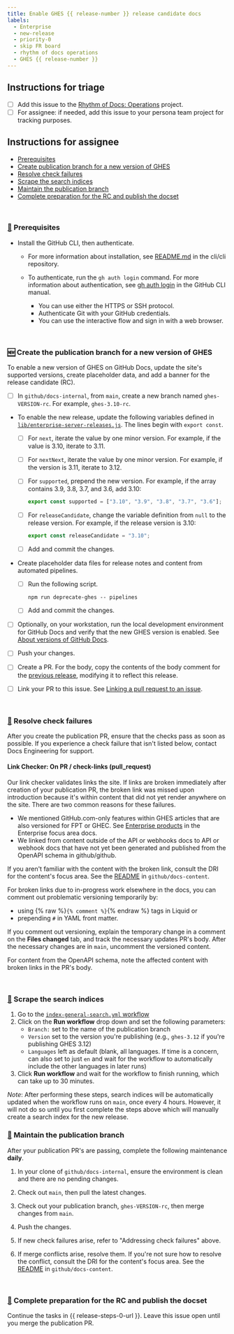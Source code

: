```yaml
---
title: Enable GHES {{ release-number }} release candidate docs
labels:
  - Enterprise
  - new-release
  - priority-0
  - skip FR board
  - rhythm of docs operations
  - GHES {{ release-number }}
---
```


## Instructions for triage

- [ ] Add this issue to the [Rhythm of Docs: Operations](https://github.com/orgs/github/projects/20190) project.
- [ ] For assignee: if needed, add this issue to your persona team project for tracking purposes.

## Instructions for assignee

- [Prerequisites](#prerequisites)
- [Create publication branch for a new version of GHES](#creation)
- [Resolve check failures](#check-failures)
- [Scrape the search indices](#scrape-search-indices)
- [Maintain the publication branch](#maintenance)
- [Complete preparation for the RC and publish the docset](#publication)

<br/>
<a name="prerequisites">

### [👀](#prerequisites) Prerequisites

- Install the GitHub CLI, then authenticate.

  - For more information about installation, see [README.md](https://github.com/cli/cli#installation) in the cli/cli repository.
  - To authenticate, run the `gh auth login` command. For more information about authentication, see [gh auth login](https://cli.github.com/manual/gh_auth_login) in the GitHub CLI manual.

    - You can use either the HTTPS or SSH protocol.
    - Authenticate Git with your GitHub credentials.
    - You can use the interactive flow and sign in with a web browser.

<br/>
<a name="creation">

### [🆕](#creation) Create the publication branch for a new version of GHES

To enable a new version of GHES on GitHub Docs, update the site's supported versions, create placeholder data, and add a banner for the release candidate (RC).

- [ ] In `github/docs-internal`, from `main`, create a new branch named <code>ghes-VERSION-rc</code>. For example, `ghes-3.10-rc`.

- To enable the new release, update the following variables defined in [`lib/enterprise-server-releases.js`](https://github.com/github/docs-internal/blob/main/src/versions/lib/enterprise-server-releases.js). The lines begin with `export const`.

  - [ ] For `next`, iterate the value by one minor version. For example, if the value is 3.10, iterate to 3.11.

  - [ ] For `nextNext`, iterate the value by one minor version. For example, if the version is 3.11, iterate to 3.12.

  - [ ] For `supported`, prepend the new version. For example, if the array contains 3.9, 3.8, 3.7, and 3.6, add 3.10:

    ```js
    export const supported = ["3.10", "3.9", "3.8", "3.7", "3.6"];
    ```

  - [ ] For `releaseCandidate`, change the variable definition from `null` to the release version. For example, if the release version is 3.10:

    ```js
    export const releaseCandidate = "3.10";
    ```

  - [ ] Add and commit the changes.

- Create placeholder data files for release notes and content from automated pipelines.

  - [ ] Run the following script.

    ```shell
    npm run deprecate-ghes -- pipelines
    ```

  - [ ] Add and commit the changes.

- [ ] Optionally, on your workstation, run the local development environment for GitHub Docs and verify that the new GHES version is enabled. See [About versions of GitHub Docs](https://docs.github.com/get-started/learning-about-github/about-versions-of-github-docs).

- [ ] Push your changes.

- [ ] Create a PR. For the body, copy the contents of the body comment for the [previous release](https://github.com/github/docs-internal/pull/44684), modifying it to reflect this release.

- [ ] Link your PR to this issue. See [Linking a pull request to an issue](https://docs.github.com/issues/tracking-your-work-with-issues/linking-a-pull-request-to-an-issue#manually-linking-a-pull-request-to-an-issue-using-the-pull-request-sidebar).

<br/>
<a name="check-failures">

### [🚨](#check-failures) Resolve check failures

After you create the publication PR, ensure that the checks pass as soon as possible. If you experience a check failure that isn't listed below, contact Docs Engineering for support.

#### Link Checker: On PR / check-links (pull_request)

Our link checker validates links the site. If links are broken immediately after creation of your publication PR, the broken link was missed upon introduction because it's within content that did not yet render anywhere on the site. There are two common reasons for these failures.

- We mentioned GitHub.com-only features within GHES articles that are also versioned for FPT or GHEC. See [Enterprise products](https://github.com/github/docs-content/blob/main/focus-areas/enterprise/writing-for-enterprise/products.md#feature-availability) in the Enterprise focus area docs.
- We linked from content outside of the API or webhooks docs to API or webhook docs that have not yet been generated and published from the OpenAPI schema in github/github.

If you aren't familiar with the content with the broken link, consult the DRI for the content's focus area. See the [README](https://github.com/github/docs-content/blob/main/focus-areas/README.md) in `github/docs-content`.

For broken links due to in-progress work elsewhere in the docs, you can comment out problematic versioning temporarily by:

- using {% raw %}`{% comment %}`{% endraw %} tags in Liquid or
- prepending `#` in YAML front matter.

If you comment out versioning, explain the temporary change in a comment on the **Files changed** tab, and track the necessary updates PR's body. After the necessary changes are in `main`, uncomment the versioned content.

For content from the OpenAPI schema, note the affected content with broken links in the PR's body.

<a name="rest-pull-request">

<br/>

<a name="scrape-search-indices">

### [🔎](#scrape-search-indices) Scrape the search indices

1. Go to the [`index-general-search.yml` workflow](https://github.com/github/docs-internal/actions/workflows/index-general-search.yml)
1. Click on the **Run workflow** drop down and set the following parameters:
   - `Branch:` set to the name of the publication branch
   - `Version` set to the version you're publishing (e.g., `ghes-3.12` if you're publishing GHES 3.12)
   - `Languages` left as default (blank, all languages. If time is a concern, can also set to just `en` and wait for the workflow to automatically include the other languages in later runs)
1. Click **Run workflow** and wait for the workflow to finish running, which can take up to 30 minutes.

_Note_: After performing these steps, search indices will be automatically updated when the workflow runs on `main`, once every 4 hours. However, it will not do so until you first complete the steps above which will manually create a search index for the new release.

<a name="maintenance">

### [🔁](#maintenance) Maintain the publication branch

After your publication PR's are passing, complete the following maintenance **daily**.

1. In your clone of `github/docs-internal`, ensure the environment is clean and there are no pending changes.

1. Check out `main`, then pull the latest changes.

1. Check out your publication branch, <code>ghes-VERSION-rc</code>, then merge changes from `main`.

1. Push the changes.

1. If new check failures arise, refer to "Addressing check failures" above.

1. If merge conflicts arise, resolve them. If you're not sure how to resolve the conflict, consult the DRI for the content's focus area. See the [README](https://github.com/github/docs-content/blob/main/focus-areas/README.md) in `github/docs-content`.

<br/>
<a name="publication">

### [🚢](#publication) Complete preparation for the RC and publish the docset

Continue the tasks in {{ release-steps-0-url }}. Leave this issue open until you merge the publication PR.
